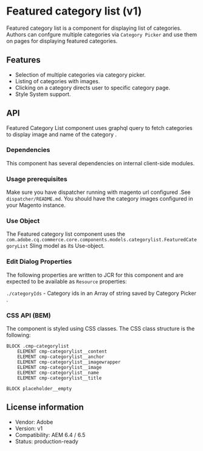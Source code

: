 <!--
Copyright 2019 Adobe Systems Incorporated

Licensed under the Apache License, Version 2.0 (the "License");
you may not use this file except in compliance with the License.
You may obtain a copy of the License at

    http://www.apache.org/licenses/LICENSE-2.0

Unless required by applicable law or agreed to in writing, software
distributed under the License is distributed on an "AS IS" BASIS,
WITHOUT WARRANTIES OR CONDITIONS OF ANY KIND, either express or implied.
See the License for the specific language governing permissions and
limitations under the License.
-->
# Featured category list (v1)

Featured category list is a component for displaying list of categories. Authors can confgure multiple categories via `Category Picker` and use them on pages for displaying featured categories.

## Features

- Selection of multiple categories via category picker. 
- Listing of categories with images.
- Clicking on a category directs user to specific category page.
- Style System support.

## API

Featured Category List component uses graphql query to fetch categories to display image and name of the category .

### Dependencies

This component has several dependencies on internal client-side modules.

### Usage prerequisites
Make sure you have dispatcher running with magento url configured .See `dispatcher/README.md`. You should have the category images configured in your Magento instance.


### Use Object
The Featured category list component uses the `com.adobe.cq.commerce.core.components.models.categorylist.FeaturedCategoryList` Sling model as its Use-object.


### Edit Dialog Properties
The following properties are written to JCR for this component and are expected to be available as `Resource` properties:

 `./categoryIds` - Category ids in an Array of string saved by Category Picker  .

### CSS API (BEM)

The component is styled using CSS classes. The CSS class structure is the following:

```
BLOCK .cmp-categorylist 
    ELEMENT cmp-categorylist__content
    ELEMENT cmp-categorylist__anchor
    ELEMENT cmp-categorylist__imagewrapper
    ELEMENT cmp-categorylist__image
    ELEMENT cmp-categorylist__name
    ELEMENT cmp-categorylist__title 

BLOCK placeholder__empty
```

## License information

* Vendor: Adobe
* Version: v1
* Compatibility: AEM 6.4 / 6.5
* Status: production-ready

